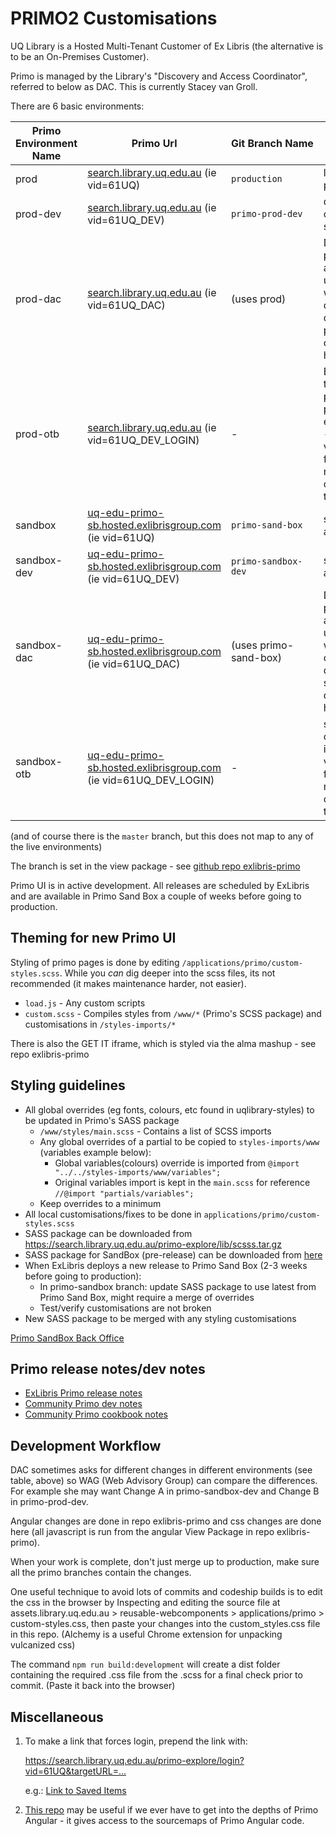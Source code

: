 # PRIMO2 Customisations

UQ Library is a Hosted Multi-Tenant Customer of Ex Libris (the alternative is to be an On-Premises Customer).

Primo is managed by the Library's "Discovery and Access Coordinator", referred to below as DAC. This is currently Stacey van Groll.

There are 6 basic environments:

| Primo Environment Name | Primo Url                                                                                                                                                                | Git&nbsp;Branch&nbsp;Name | Notes                                                                                                       |
| ---------------------- | ------------------------------------------------------------------------------------------------------------------------------------------------------------------------ | ------------------------- | ----------------------------------------------------------------------------------------------------------- |
| prod                   | [search.library.uq.edu.au](https://search.library.uq.edu.au/primo-explore/search?vid=61UQ&sortby=rank) (ie vid=61UQ)                                                     | `production`              | live, public primo                                                                                          |
| prod-dev               | [search.library.uq.edu.au](https://search.library.uq.edu.au/primo-explore/search?sortby=rank&vid=61UQ_DEV) (ie vid=61UQ_DEV)                                             | `primo-prod-dev`          | development on the live server                                                                              |
| prod-dac               | [search.library.uq.edu.au](https://search.library.uq.edu.au/primo-explore/search?sortby=rank&vid=61UQ_DAC) (ie vid=61UQ_DAC)                                             | (uses prod)               | DAC's personal area. Keep it up to date with the others - deploy prod-dev changes here                      |
| prod-otb               | [search.library.uq.edu.au](https://search.library.uq.edu.au/primo-explore/search?sortby=rank&vid=61UQ_DEV_LOGIN) (ie vid=61UQ_DEV_LOGIN)                                 | -                         | Blue out of the box primo in the prod environment - it would be very unusual for us to make changes to this |
| sandbox                | [uq-edu-primo-sb.hosted.exlibrisgroup.com](https://uq-edu-primo-sb.hosted.exlibrisgroup.com/primo-explore/search?vid=61UQ&sortby=rank) (ie vid=61UQ)                     | `primo-sand-box`          | sandbox area                                                                                                |
| sandbox-dev            | [uq-edu-primo-sb.hosted.exlibrisgroup.com](https://uq-edu-primo-sb.hosted.exlibrisgroup.com/primo-explore/search?vid=61UQ_DEV&sortby=rank) (ie vid=61UQ_DEV)             | `primo-sandbox-dev`       | sandbox dev area                                                                                            |
| sandbox-dac            | [uq-edu-primo-sb.hosted.exlibrisgroup.com](https://uq-edu-primo-sb.hosted.exlibrisgroup.com/primo-explore/search?vid=61UQ_DAC&sortby=rank) (ie vid=61UQ_DAC)             | (uses primo-sand-box)     | DAC's personal area. Keep it up to date with the others - deploy sandbox-dev changes here                   |
| sandbox-otb            | [uq-edu-primo-sb.hosted.exlibrisgroup.com](https://uq-edu-primo-sb.hosted.exlibrisgroup.com/primo-explore/search?vid=61UQ_DEV_LOGIN&sortby=rank) (ie vid=61UQ_DEV_LOGIN) | -                         | sandbox out of the box - it would be very unusual for us to make changes to this                            |

(and of course there is the `master` branch, but this does not map to any of the live environments)

The branch is set in the view package - see [github repo exlibris-primo](https://github.com/uqlibrary/exlibris-primo)

Primo UI is in active development. All releases are scheduled by ExLibris and are available in Primo Sand Box a couple of weeks before going to production.

## Theming for new Primo UI

Styling of primo pages is done by editing `/applications/primo/custom-styles.scss`. While you _can_ dig deeper into the scss files, its not recommended (it makes maintenance harder, not easier).

- `load.js` - Any custom scripts
- `custom.scss` - Compiles styles from `/www/*` (Primo's SCSS package) and customisations in `/styles-imports/*`

There is also the GET IT iframe, which is styled via the alma mashup - see repo exlibris-primo

## Styling guidelines

- All global overrides (eg fonts, colours, etc found in uqlibrary-styles) to be updated in Primo's SASS package
  - `/www/styles/main.scss` - Contains a list of SCSS imports
  - Any global overrides of a partial to be copied to `styles-imports/www` (variables example below):
    - Global variables(colours) override is imported from `@import "../../styles-imports/www/variables";`
    - Original variables import is kept in the `main.scss` for reference `//@import "partials/variables";`
  - Keep overrides to a minimum
- All local customisations/fixes to be done in `applications/primo/custom-styles.scss`
- SASS package can be downloaded from <https://search.library.uq.edu.au/primo-explore/lib/scsss.tar.gz>
- SASS package for SandBox (pre-release) can be downloaded from [here](https://uq-edu-primo-sb.hosted.exlibrisgroup.com/primo-explore/lib/scsss.tar.gz)
- When ExLibris deploys a new release to Primo Sand Box (2-3 weeks before going to production):
  - In primo-sandbox branch: update SASS package to use latest from Primo Sand Box, might require a merge of overrides
  - Test/verify customisations are not broken
- New SASS package to be merged with any styling customisations

[Primo SandBox Back Office](https://uq-edu-primo-sb.hosted.exlibrisgroup.com:1443/primo_publishing/admin/acegilogin.jsp)

## Primo release notes/dev notes

- [ExLibris Primo release notes](https://knowledge.exlibrisgroup.com/Primo/Release_Notes)
- [Community Primo dev notes](https://docs.google.com/document/d/1pfhN1LZSuV6ZOZ7REldKYH7TR1Cc4BUzTMdNHwH5Bkc/edit#)
- [Community Primo cookbook notes](https://docs.google.com/document/d/1z1D5II6rhRd2Q01Uqpb_1v6OEFv_OksujEZ-htNJ0rw/edit#heading=h.ti1szv6s9yu0)

## Development Workflow

DAC sometimes asks for different changes in different environments (see table, above) so WAG (Web Advisory Group) can compare the differences. For example she may want Change A in primo-sandbox-dev and Change B in primo-prod-dev.

Angular changes are done in repo exlibris-primo and css changes are done here (all javascript is run from the angular View Package in repo exlibris-primo).

When your work is complete, don't just merge up to production, make sure all the primo branches contain the changes.

One useful technique to avoid lots of commits and codeship builds is to edit the css in the browser by Inspecting and editing the source file at assets.library.uq.edu.au > reusable-webcomponents > applications/primo > custom-styles.css, then paste your changes into the custom_styles.css file in this repo. (Alchemy is a useful Chrome extension for unpacking vulcanized css)

The command `npm run build:development` will create a dist folder containing the required .css file from the .scss for a final check prior to commit. (Paste it back into the browser)

## Miscellaneous

1. To make a link that forces login, prepend the link with:

   <https://search.library.uq.edu.au/primo-explore/login?vid=61UQ&targetURL=...>

   e.g.: [Link to Saved Items](https://search.library.uq.edu.au/primo-explore/login?vid=61UQ&targetURL=https%3A%2F%2Fsearch.library.uq.edu.au%2Fprimo-explore%2Ffavorites%3Fvid%3D61UQ%26lang%3Den_US%C2%A7ion%3Ditems)

2. [This repo](https://github.com/mehmetc/primo-extract) may be useful if we ever have to get into the depths of Primo Angular - it gives access to the sourcemaps of Primo Angular code.

